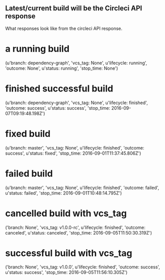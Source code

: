 ## Latest/current build will be the Circleci API response

What responses look like from the circleci API response.

# a running build
(u'branch: dependency-graph', 'vcs_tag: None', u'lifecycle: running', 'outcome: None', u'status: running', 'stop_time: None')

# finished successful build
(u'branch: dependency-graph', 'vcs_tag: None', u'lifecycle: finished', 'outcome: success', u'status: success', 'stop_time: 2016-09-07T09:19:48.198Z')

# fixed build
(u'branch: master', 'vcs_tag: None', u'lifecycle: finished', 'outcome: success', u'status: fixed', 'stop_time: 2016-09-01T11:37:45.806Z')

# failed build
(u'branch: master', 'vcs_tag: None', u'lifecycle: finished', 'outcome: failed', u'status: failed', 'stop_time: 2016-09-01T10:48:14.795Z')

# cancelled build with vcs_tag
('branch: None', 'vcs_tag: v1.0.0-rc', u'lifecycle: finished', 'outcome: canceled', u'status: canceled', 'stop_time: 2016-09-05T11:50:30.319Z')

# successful build with vcs_tag
('branch: None', 'vcs_tag: v1.0.0', u'lifecycle: finished', 'outcome: success', u'status: success', 'stop_time: 2016-09-05T11:56:10.305Z')